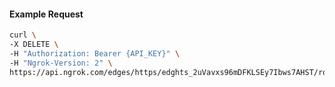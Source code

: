 <!-- Code generated for API Clients. DO NOT EDIT. -->

#### Example Request

```bash
curl \
-X DELETE \
-H "Authorization: Bearer {API_KEY}" \
-H "Ngrok-Version: 2" \
https://api.ngrok.com/edges/https/edghts_2uVavxs96mDFKLSEy7Ibws7AHST/routes/edghtsrt_2uVavvk83iOxjEqYA7lFrCcGvj0
```
